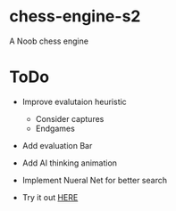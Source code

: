 # chess-engine-s2
A Noob chess engine

# ToDo
- Improve evalutaion heuristic
    - Consider captures
    - Endgames

- Add evaluation Bar

- Add AI thinking animation

- Implement Nueral Net for better search

- Try it out [HERE](https://sauravsingh.me/chess-engine-s2/)
